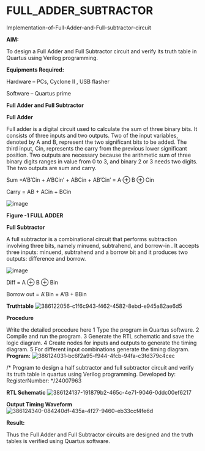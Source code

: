 # FULL_ADDER_SUBTRACTOR

Implementation-of-Full-Adder-and-Full-subtractor-circuit

**AIM:**

To design a Full Adder and Full Subtractor circuit and verify its truth table in Quartus using Verilog programming.

**Equipments Required:**

Hardware – PCs, Cyclone II , USB flasher

Software – Quartus prime

**Full Adder and Full Subtractor**

**Full Adder**

Full adder is a digital circuit used to calculate the sum of three binary bits. It consists of three inputs and two outputs. Two of the input variables, denoted by A and B, represent the two significant bits to be added. The third input, Cin, represents the carry from the previous lower significant position. Two outputs are necessary because the arithmetic sum of three binary digits ranges in value from 0 to 3, and binary 2 or 3 needs two digits. The two outputs are sum and carry.

Sum =A’B’Cin + A’BCin’ + ABCin + AB’Cin’ = A ⊕ B ⊕ Cin 

Carry = AB + ACin + BCin

![image](https://github.com/naavaneetha/FULL_ADDER_SUBTRACTOR/assets/154305477/0f30ba51-5ffb-4198-845f-18e054f675e7)

**Figure -1 FULL ADDER**

**Full Subtractor**

A full subtractor is a combinational circuit that performs subtraction involving three bits, namely minuend, subtrahend, and borrow-in . It accepts three inputs: minuend, subtrahend and a borrow bit and it produces two outputs: difference and borrow.

![image](https://github.com/naavaneetha/FULL_ADDER_SUBTRACTOR/assets/154305477/02b24f51-ab51-4304-9ad6-7b81ffc1ead5)

Diff = A ⊕ B ⊕ Bin 

Borrow out = A'Bin + A'B + BBin

**Truthtable**
![386122056-c1f6c943-f462-4582-8ebd-e945a82ae6d5](https://github.com/user-attachments/assets/d89f7d0e-4d68-4aaf-979b-b932ea28c149)

**Procedure**

Write the detailed procedure here
1 Type the program in Quartus software.
2 Compile and run the program.
3 Generate the RTL schematic and save the logic diagram.
4 Create nodes for inputs and outputs to generate the timing diagram.
5 For different input combinations generate the timing diagram.
**Program:**
![386124031-bc6f2a95-f944-4fcb-94fa-c3fd379c4cec](https://github.com/user-attachments/assets/6805372b-8809-43f9-a60f-2dc4d0fe9440)

/* Program to design a half subtractor and full subtractor circuit and verify its truth table in quartus using Verilog programming. Developed by: RegisterNumber:
*/24007963

**RTL Schematic**
![386124137-191879b2-465c-4e71-9046-0ddc00ef6217](https://github.com/user-attachments/assets/9128119f-a637-45bb-ac49-0221a5af2333)

**Output Timing Waveform**
![386124340-084240df-435a-4f27-9460-eb33ccf4fe6d](https://github.com/user-attachments/assets/338fa9c5-a45c-4f83-a920-09d62d3af4c7)

**Result:**

Thus the Full Adder and Full Subtractor circuits are designed and the truth tables is verified using Quartus software.



